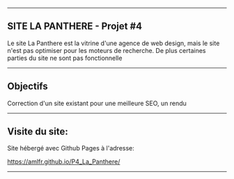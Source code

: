 __________________________
SITE LA PANTHERE - Projet #4
--------------------------

Le site La Panthere est la vitrine d'une agence de web design, mais le site n'est pas optimiser pour 
les moteurs de recherche. De plus certaines parties du site  ne sont pas fonctionnelle
__________
Objectifs
----------

Correction d'un site existant pour une meilleure SEO, un rendu 

________________
Visite du site:
----------------
Site hébergé avec Github Pages à l'adresse: 

https://amlfr.github.io/P4_La_Panthere/
***************************

